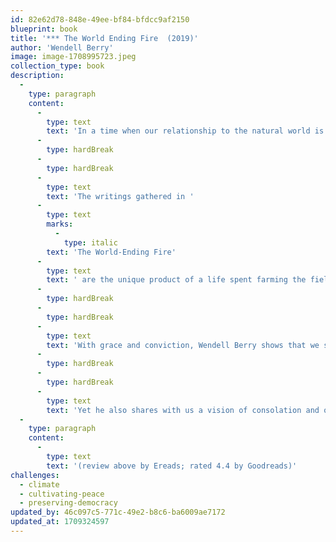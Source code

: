 ```yaml
---
id: 82e62d78-848e-49ee-bf84-bfdcc9af2150
blueprint: book
title: '*** The World Ending Fire  (2019)'
author: 'Wendell Berry'
image: image-1708995723.jpeg
collection_type: book
description:
  -
    type: paragraph
    content:
      -
        type: text
        text: 'In a time when our relationship to the natural world is ruled by the violence and greed of unbridled consumerism, Wendell Berry speaks out in these prescient essays, drawn from his fifty-year campaign on behalf of American lands and communities.'
      -
        type: hardBreak
      -
        type: hardBreak
      -
        type: text
        text: 'The writings gathered in '
      -
        type: text
        marks:
          -
            type: italic
        text: 'The World-Ending Fire'
      -
        type: text
        text: ' are the unique product of a life spent farming the fields of rural Kentucky with mules and horses, and of the rich, intimate knowledge of the land cultivated by this work. These are essays written in defiance of the false call to progress and in defense of local landscapes, essays that celebrate our cultural heritage, our history, and our home.'
      -
        type: hardBreak
      -
        type: hardBreak
      -
        type: text
        text: 'With grace and conviction, Wendell Berry shows that we simply cannot afford to succumb to the mass-produced madness that drives our global economy―the natural world will not allow it.'
      -
        type: hardBreak
      -
        type: hardBreak
      -
        type: text
        text: 'Yet he also shares with us a vision of consolation and of hope. We may be locked in an uneven struggle, but we can and must begin to treat our land, our neighbors, and ourselves with respect and care. As Berry urges, we must abandon arrogance and stand in awe.'
  -
    type: paragraph
    content:
      -
        type: text
        text: '(review above by Ereads; rated 4.4 by Goodreads)'
challenges:
  - climate
  - cultivating-peace
  - preserving-democracy
updated_by: 46c097c5-771c-49e2-b8c6-ba6009ae7172
updated_at: 1709324597
---
```

